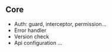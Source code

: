 ## Core
- Auth: guard, interceptor, permission...
- Error handler
- Version check
- Api configuration
...
